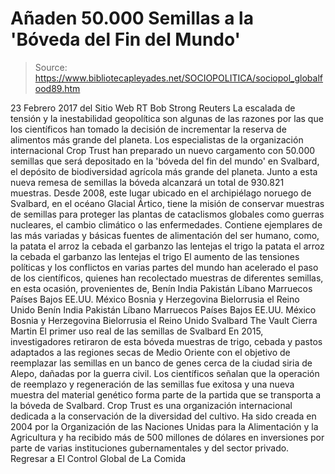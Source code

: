 # Añaden 50.000 Semillas a la 'Bóveda del Fin del Mundo'

> Source: https://www.bibliotecapleyades.net/SOCIOPOLITICA/sociopol_globalfood89.htm

23 Febrero 2017
del Sitio Web RT
Bob Strong Reuters La escalada de tensión
y la inestabilidad geopolítica
son algunas de las razones
por las que los científicos han tomado
la decisión de incrementar
la reserva de alimentos
más grande del planeta.
Los especialistas de la organización internacional Crop Trust han preparado un nuevo cargamento con 50.000 semillas que será depositado en la 'bóveda del fin del mundo' en Svalbard, el depósito de biodiversidad agrícola más grande del planeta.
Junto a esta nueva remesa de semillas la bóveda alcanzará un total de 930.821 muestras. Desde 2008, este lugar ubicado en el archipiélago noruego de Svalbard, en el océano Glacial Ártico, tiene la misión de conservar muestras de semillas para proteger las plantas de cataclismos globales como guerras nucleares, el cambio climático o las enfermedades.
Contiene ejemplares de las más variadas y básicas fuentes de alimentación del ser humano, como,
la patata el arroz la cebada el garbanzo las lentejas el trigo
la patata
el arroz
la cebada
el garbanzo
las lentejas
el trigo
El aumento de las tensiones políticas y los conflictos en varias partes del mundo han acelerado el paso de los científicos, quienes han recolectado muestras de diferentes semillas, en esta ocasión, provenientes de,
Benín India Pakistán Líbano Marruecos Países Bajos EE.UU. México Bosnia y Herzegovina Bielorrusia el Reino Unido
Benín
India
Pakistán
Líbano
Marruecos
Países Bajos
EE.UU.
México
Bosnia y Herzegovina
Bielorrusia
el Reino Unido
Svalbard The Vault
Cierra Martin
El primer uso real de las semillas de Svalbard En 2015, investigadores retiraron de esta bóveda muestras de trigo, cebada y pastos adaptados a las regiones secas de Medio Oriente con el objetivo de reemplazar las semillas en un banco de genes cerca de la ciudad siria de Alepo, dañadas por la guerra civil. Los científicos señalan que la operación de reemplazo y regeneración de las semillas fue exitosa y una nueva muestra del material genético forma parte de la partida que se transporta a la bóveda de Svalbard. Crop Trust es una organización internacional dedicada a la conservación de la diversidad del cultivo.
Ha sido creada en 2004 por la Organización de las Naciones Unidas para la Alimentación y la Agricultura y ha recibido más de 500 millones de dólares en inversiones por parte de varias instituciones gubernamentales y del sector privado.
Regresar a El Control Global de La Comida
